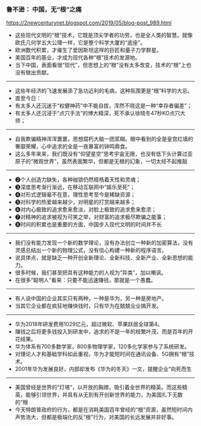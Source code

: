 ### 鲁不逊： 中国，无“根”之痛
https://2newcenturynet.blogspot.com/2019/05/blog-post_989.html
- 这些现代文明的“根”技术，它既是顶尖学者的功劳，也是全人类的智慧。就像欧氏几何学五大公理一样，它是整个科学大厦的“底座”。
-  欧洲数代积累，才催生了爱因斯坦这样的巨匠和量子力学群星。
- 美国百年的基业，才成为现代各种“根”技术的发源地。
- 当下中国，表面看很“现代”，但思想上的“根”没有太多改变，技术的“根”上也没有做出贡献。
---
- 这些年经济的飞速发展添了急功近利的毛病，这种氛围更是“根”科学的大忌。
- 直至今日：
- 有太多人还沉迷于“权健神药”中不能自拔，浑然不晓这是一种“幸存者偏差”；
- 有太多人还沉浸于“点穴手法”的博大精深，死不承认徐晓冬47秒KO点穴大师；
---
- 自我欺骗精神浑浑噩噩，思想腐朽大脑一团浆糊。眼中看到的全是皇宫红墙的奢靡荣耀，心中追求的全是一夜暴富的钟鸣鼎食。
- 这么多年来来，我们既没有“仰望星空”思考宇宙无限，也没有低下头计算过亚原子的“微观世界”，虽然表面繁华，但都是无根的幻象，一切太经不起推敲
---
- ❷个人创造力缺失，各种枷锁仍然桎梏着天性和灵魂；
- ❸深度思考渐行渐远，在移动互联网中“娱乐至死”；
- ❹对形式逻辑毫不在意，理性思考至今是稀缺资源；
- ❺对科学的热爱越来越少，对明星的打赏越来越多；
- ❻对内心极致的追求愈来愈淡，对脸上极致的追求愈来愈浓；
- ❼对精神的追求被视为可笑之举，对财富的追求极尽欺骗之能事；
- ❽时间的积累也是重要的方面，中国步入现代文明的时间并不长
---
- 我们没有能力发现一个新的数学理论，没有办法创立一种新的加密算法，没有灵感总结出一个新的物理公式，没有信心构建一种新的程序语言。
- 说具体点，就是缺乏一种开创全新理论、全新科技、全新产业、全新思想的能力。
- 很多时候，我们甚至把具有这种能力的人视为“异类”，加以嘲讽。
- 在很多“聪明人”看来：只要不能迅速赚钱，那就是一个愚蠢。
---
- 有人说中国的企业其实只有两种，一种是华为，另一种是房地产。
- 当其它企业都在疯狂地赚快钱时，只有华为在兢兢业业搞开发。
---
- 华为2018年研发费用1029亿元，超过微软、苹果跃居全球第4。
- 赚钱之后将更多钱投入到研发中，追求的不是一年的枝繁叶茂，而是百年的开花结果。
- 华为体系有700多数学家，800多物理学家，120多化学家参与了系统研发。
- 对理论人才和基础学科如此重视，华为才能短时间在通讯设备、5G拥有“根”技术。
- 2001年华为发展良好，内部却发布《华为的冬天》一文，提醒企业“向死而生
---
- 美国曾经是世界的“灯塔”，以开放的胸襟，吸引着全世界的精英。而这些精英，能够引领世界，并具有从无到有开创新世界的能力，为美国扎下无数的“根
- 今天特朗普政府的行为，都是在消耗美国百年曾经的“根”资源，虽然短时间内声势浩大，但都是极端化的反“根”行为，对美国的长远发展并非好事。